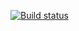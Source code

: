 [![Build status](https://ci.appveyor.com/api/projects/status/f6gtw0xp23q8mo1o?svg=true)](https://ci.appveyor.com/project/KuznetsovVladimir91/postmanecho)